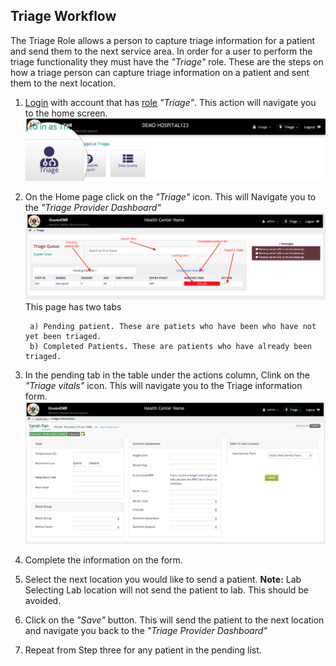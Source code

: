 ## Triage Workflow
The Triage Role allows a person to capture triage information for a patient and send them to the next service area.
In order for a user to perform the triage functionality they must have the _"Triage"_ role.
These are the steps on how a triage person can capture triage information on a patient and sent them to the next location.


1. [Login](../../login.md) with account that has [role](../installation-and-configuration/roles.md) _"Triage"_. This action will navigate you to the home screen. 
 ![Home Screen](../../images/poc/poc_triage_home_page.png)

2. On the Home page click on the _"Triage"_ icon. This will Navigate you to the _"Triage Provider Dashboard"_
 ![Triage Provider Dashboard](../../images/poc/poc_triage_provider_board.png)
This page has two tabs 
        
        a) Pending patient. These are patiets who have been who have not yet been triaged.
        b) Completed Patients. These are patients who have already been triaged.

3. In the  pending tab in the table under the actions column, Clink on the _"Triage vitals"_ icon. This will navigate you to the Triage information form. 
  ![Triage information form](../../images/poc/poc_capture_triage_info.png)
  
4. Complete the information on the form. 

5. Select the next location you would like to send a patient. 
**Note:** Lab Selecting Lab location will not send the patient to lab. This should be avoided.

6. Click on the _"Save"_ button. This will send the patient to the next location and navigate you back to the _"Triage Provider Dashboard"_

7. Repeat from Step three for any patient in the pending list.